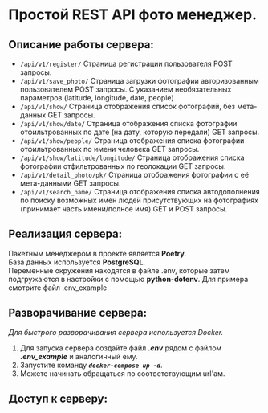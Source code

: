 # Простой REST API фото менеджер.

## Описание работы сервера:


* `/api/v1/register/`
Страница регистрации пользователя POST запросы.
* `/api/v1/save_photo/`
Страница загрузки фотографии авторизованным пользователем POST запросы. С указанием необязательных параметров (latitude,
longitude, date, people) 
* `/api/v1/show/`
Страница отображения список фотографий, без мета-данных GET запросы.
* `/api/v1/show/date/`
Страница отображения списка фотографии отфильтрованных по дате (на дату, которую передали) GET запросы. 
* `/api/v1/show/people/`
Страница отображения списка фотографии отфильтрованных по имени человека GET запросы. 
* `/api/v1/show/latitude/longitude/`
Страница отображения списка фотографии отфильтрованных по геолокации GET запросы. 
* `/api/v1/detail_photo/pk/`
Страница отображения фотографии с её мета-данными GET запросы.
* `/api/v1/search_name/`
Страница отображения списка автодополнения по поиску возможных имен людей присутствующих на фотографиях (принимает часть
имени/полное имя) GET и POST запросы.

## Реализация сервера:

Пакетным менеджером в проекте является **Poetry**. \
База данных используется **PostgreSQL**. \
Переменные окружения находятся в файле .env, которые затем подгружаются в настройки с помощью **python-dotenv**. Для 
примера смотрите файл .env_example


## Разворачивание сервера:

_Для быстрого разворачивания сервера используется Docker._

1. Для запуска сервера создайте файл **_.env_** рядом с файлом **_.env_example_** и аналогичный ему.
2. Запустите команду _**`docker-compose up -d`**_.
3. Можете начинать обращаться по соответствующим url'ам.


## Доступ к серверу:
